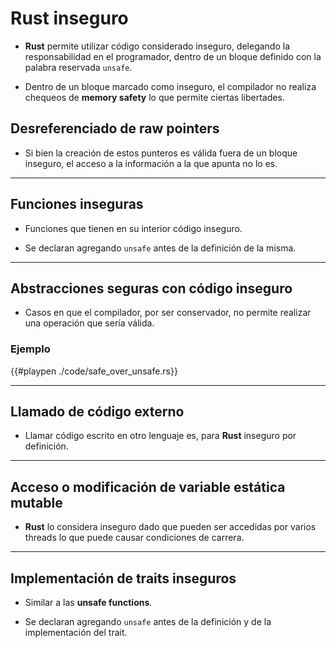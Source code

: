 # Rust inseguro

- __Rust__ permite utilizar código considerado inseguro, delegando la responsabilidad en el programador, dentro de un bloque definido con la palabra reservada `unsafe`.

- Dentro de un bloque marcado como inseguro, el compilador no realiza chequeos de __memory safety__ lo que permite ciertas libertades.

## Desreferenciado de raw pointers

- Si bien la creación de estos punteros es válida fuera de un bloque inseguro, el acceso a la información a la que apunta no lo es.

---

## Funciones inseguras

- Funciones que tienen en su interior código inseguro.

- Se declaran agregando `unsafe` antes de la definición de la misma.

---

## Abstracciones seguras con código inseguro

- Casos en que el compilador, por ser conservador, no permite realizar una operación que sería válida.

### Ejemplo
{{#playpen ./code/safe_over_unsafe.rs}}

---

## Llamado de código externo

- Llamar código escrito en otro lenguaje es, para __Rust__ inseguro por definición.

---

## Acceso o modificación de variable estática mutable 

- __Rust__ lo considera inseguro dado que pueden ser accedidas por varios threads lo que puede causar condiciones de carrera.

---

## Implementación de traits inseguros

- Similar a las __unsafe functions__.

- Se declaran agregando `unsafe` antes de la definición y de la implementación del trait.